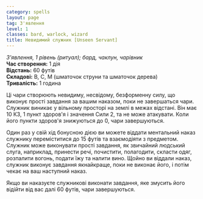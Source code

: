 ```yaml
---
category: spells
layout: page
tag: З'явлення
level: 1
classes: bard, warlock, wizard
title: Невидимий служник [Unseen Servant]
---
```


_З'явлення, 1 рівень (ритуал); бард, чаклун, чарівник_    
**Час створення:** 1 дія    
**Відстань:** 60 футів    
**Складові:** В, С, М (шматочок струни та шматочок дерева)    
**Тривалість:** 1 година    

Ці чари створюють невидиму, несвідому, безформенну силу, що виконує прості завдання за вашим наказом, поки не завершаться чари. Служник виникає у вільному просторі на землі в межах відстані. Він має 10 КЗ, 1 пункт здоров'я і значення Сили 2, та не може атакувати. Коли його пункти здоров'я знижуються до 0, чари завершуються.    

Один раз у свій хід бонусною дією ви можете віддати ментальний наказ служнику переміститися до 15 футів та взаємодіяти з предметом. Служник може виконувати прості завдання, як звичайний людський слуга, наприклад, принести речі, почистити, полагодити, скласти одяг, розпалити вогонь, подати їжу та налити вино. Щойно ви віддали наказ, служник виконує завдання якнайкраще, поки не виконає його, і потім чекає на ваш наступний наказ.    

Якщо ви наказуєте служникові виконати завдання, яке змусить його відійти від вас далі 60 футів, чари завершуються.
